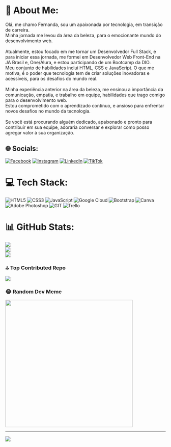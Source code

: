 # 💫 About Me:
Olá, me chamo Fernanda, sou um apaixonada por tecnologia, em transição de carreira. <br>Minha jornada me levou da área da beleza, para o emocionante mundo do desenvolvimento web. <br><br>Atualmente, estou focado em me tornar um Desenvolvedor Full Stack, e para iniciar essa jornada, me formei em Desenvolvedor Web Front-End na JA Brasil e, One/Alura, e estou participando de um Bootcamp da DIO. <br>Meu conjunto de habilidades inclui HTML, CSS e JavaScript. O que me motiva, é o poder que tecnologia tem de criar soluções inovadoras e acessíveis, para os desafios do mundo real. <br><br>Minha experiência anterior na área da beleza, me ensinou a importância da comunicação, empatia, e trabalho em equipe, habilidades que trago comigo para o desenvolvimento web. <br>Estou comprometido com o aprendizado contínuo, e ansioso para enfrentar novos desafios no mundo da tecnologia. <br><br>Se você está procurando alguém dedicado, apaixonado e pronto para contribuir em sua equipe, adoraria conversar e explorar como posso agregar valor à sua organização.


## 🌐 Socials:
[![Facebook](https://img.shields.io/badge/Facebook-%231877F2.svg?logo=Facebook&logoColor=white)](https://facebook.com/https://www.facebook.com/profile.php?id=1758116175&mibextid=2JQ9oc) [![Instagram](https://img.shields.io/badge/Instagram-%23E4405F.svg?logo=Instagram&logoColor=white)](https://instagram.com/https://www.instagram.com/feh_gomes26/) [![LinkedIn](https://img.shields.io/badge/LinkedIn-%230077B5.svg?logo=linkedin&logoColor=white)](https://linkedin.com/in/https://www.linkedin.com/in/fernanda-gomes-253377232/) [![TikTok](https://img.shields.io/badge/TikTok-%23000000.svg?logo=TikTok&logoColor=white)](https://tiktok.com/@https://www.tiktok.com/@feh_gomes_) 

# 💻 Tech Stack:
![HTML5](https://img.shields.io/badge/html5-%23E34F26.svg?style=for-the-badge&logo=html5&logoColor=white) ![CSS3](https://img.shields.io/badge/css3-%231572B6.svg?style=for-the-badge&logo=css3&logoColor=white) ![JavaScript](https://img.shields.io/badge/javascript-%23323330.svg?style=for-the-badge&logo=javascript&logoColor=%23F7DF1E) ![Google Cloud](https://img.shields.io/badge/GoogleCloud-%234285F4.svg?style=for-the-badge&logo=google-cloud&logoColor=white) ![Bootstrap](https://img.shields.io/badge/bootstrap-%238511FA.svg?style=for-the-badge&logo=bootstrap&logoColor=white) ![Canva](https://img.shields.io/badge/Canva-%2300C4CC.svg?style=for-the-badge&logo=Canva&logoColor=white) ![Adobe Photoshop](https://img.shields.io/badge/adobe%20photoshop-%2331A8FF.svg?style=for-the-badge&logo=adobe%20photoshop&logoColor=white) ![GIT](https://img.shields.io/badge/Git-fc6d26?style=for-the-badge&logo=git&logoColor=white) ![Trello](https://img.shields.io/badge/Trello-%23026AA7.svg?style=for-the-badge&logo=Trello&logoColor=white)
# 📊 GitHub Stats:
![](https://github-readme-stats.vercel.app/api?username=fehgomees&theme=radical&hide_border=false&include_all_commits=true&count_private=true)<br/>
![](https://github-readme-streak-stats.herokuapp.com/?user=fehgomees&theme=radical&hide_border=false)<br/>
![](https://github-readme-stats.vercel.app/api/top-langs/?username=fehgomees&theme=radical&hide_border=false&include_all_commits=true&count_private=true&layout=compact)

### 🔝 Top Contributed Repo
![](https://github-contributor-stats.vercel.app/api?username=fehgomees&limit=5&theme=dark&combine_all_yearly_contributions=true)

### 😂 Random Dev Meme
<img src='https://randommeme-five.vercel.app/' style="height: 400px;"/>

---
[![](https://visitcount.itsvg.in/api?id=fehgomees&icon=7&color=10)](https://visitcount.itsvg.in)

<!-- Proudly created with GPRM ( https://gprm.itsvg.in ) -->
